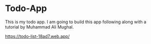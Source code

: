 # Todo-App
This is my todo app. I am going to build this app following along with a tutorial by Muhammad Ali Mughal.




https://todo-list-18ad7.web.app/
